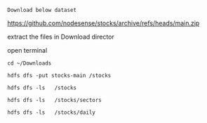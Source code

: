 
```
Download below dataset
```

https://github.com/nodesense/stocks/archive/refs/heads/main.zip


extract the files in Download director

open terminal

```
cd ~/Downloads
```


```
hdfs dfs -put stocks-main /stocks
```

```
hdfs dfs -ls   /stocks
```


```
hdfs dfs -ls   /stocks/sectors
```


```
hdfs dfs -ls   /stocks/daily
```